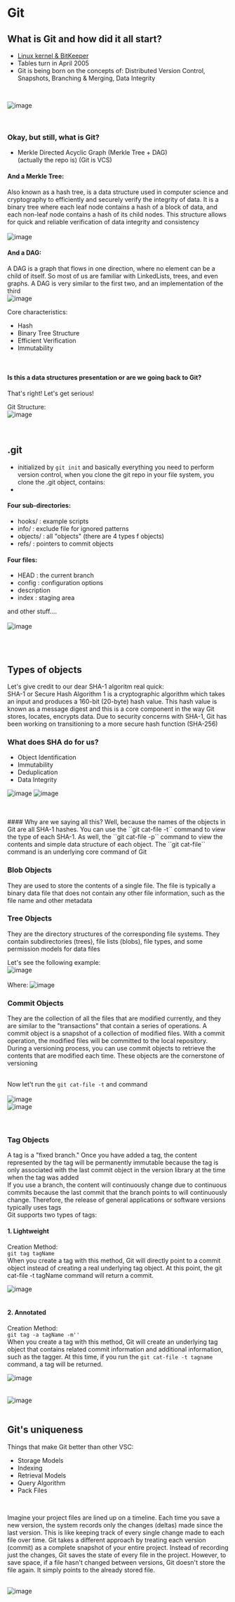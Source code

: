 # Git


## What is Git and how did it all start?
- [Linux kernel & BitKeeper](https://en.wikipedia.org/wiki/BitKeeper)
- Tables turn in April 2005
- Git is being born on the concepts of: Distributed Version Control, Snapshots, Branching & Merging, Data Integrity
<br>

![image](https://i.giphy.com/media/v1.Y2lkPTc5MGI3NjExMXdybTcwNDltZGhwaHZrb3dxaGUwZmh4d2c0NmE4OTIxanJ2Z3I0bSZlcD12MV9pbnRlcm5hbF9naWZfYnlfaWQmY3Q9Zw/du3J3cXyzhj75IOgvA/giphy.gif)


<br>

### Okay, but still, what is Git?
- Merkle Directed Acyclic Graph (Merkle Tree + DAG) <br>
(actually the repo is)
(Git is VCS)

#### And a Merkle Tree: <br>
Also known as a hash tree, is a data structure used in computer science and cryptography to efficiently and securely verify the integrity of data. It is a binary tree where each leaf node contains a hash of a block of data, and each non-leaf node contains a hash of its child nodes. This structure allows for quick and reliable verification of data integrity and consistency <br>
<br>
![image](https://media.github.ibm.com/user/467971/files/1b1bbfdf-9441-487b-9911-014f1d88f63e)

#### And a DAG: <br>
A DAG is a graph that flows in one direction, where no element can be a child of itself. So most of us are familiar with LinkedLists, trees, and even graphs. A DAG is very similar to the first two, and an implementation of the third
<br>
![image](https://media.github.ibm.com/user/467971/files/055d9002-1ef8-4cb1-9a67-2b8a85a28e37)

Core characteristics: 
- Hash
- Binary Tree Structure
- Efficient Verification
- Immutability
<br>


#### Is this a data structures presentation or are we going back to Git?
That's right! Let's get serious!
 
Git Structure: 
<br>
![image](https://media.github.ibm.com/user/467971/files/4e08d426-de0b-43f0-b1f6-6ad6e8aa4e07)

<br>

## .git
- initialized by ``git init`` and basically everything you need to perform version control, when you clone the git repo in your file system, you clone the .git object, contains: <br>
- 
#### Four sub-directories:
- hooks/ : example scripts
- info/ : exclude file for ignored patterns
- objects/ : all "objects" (there are 4 types f objects)
- refs/ : pointers to commit objects

#### Four files:
- HEAD : the current branch
- config : configuration options
- description
- index : staging area

and other stuff....
<br>
<br>
![image](https://media.github.ibm.com/user/467971/files/85a2a997-8852-458b-aad3-c299fdd175ac)

<br>
<br>

## Types of objects

Let's give credit to our dear SHA-1 algoritm real quick: <br>
SHA-1 or Secure Hash Algorithm 1 is a cryptographic algorithm which takes an input and produces a 160-bit (20-byte) hash value. This hash value is known as a message digest and this is a core component in the way Git stores, locates, encrypts data. Due to security concerns with SHA-1, Git has been working on transitioning to a more secure hash function (SHA-256)

### What does SHA do for us?
- Object Identification
- Immutability
- Deduplication
- Data Integrity

![image](https://media.github.ibm.com/user/467971/files/aa1e3a44-cc5f-4438-b470-2092455d86ec)
![image](https://media.github.ibm.com/user/467971/files/1f7cddda-e37f-4b3e-a787-02d33f23d10c)

<br>
<br>
#### Why are we saying all this? 
Well, because the names of the objects in Git are all SHA-1 hashes.
You can use the ``git cat-file -t`` command to view the type of each SHA-1. As well, the ``git cat-file -p`` command to view the contents and simple data structure of each object. The ``git cat-file`` command is an underlying core command of Git 
<br>

### Blob Objects <br>
They are used to store the contents of a single file. The file is typically a binary data file that does not contain any other file information, such as the file name and other metadata

### Tree Objects <br>
They are the directory structures of the corresponding file systems. They contain subdirectories (trees), file lists (blobs), file types, and some permission models for data files

Let's see the following example:
<br>
![image](https://media.github.ibm.com/user/467971/files/3d318fc2-f8f8-441b-9b9a-c05474eb6675)
<br>
<br>
Where:
![image](https://media.github.ibm.com/user/467971/files/a4e2614c-0a8e-47f0-b6ad-81adf423dc9e)


### Commit Objects <br>
They are the collection of all the files that are modified currently, and they are similar to the "transactions" that contain a series of operations. A commit object is a snapshot of a collection of modified files. With a commit operation, the modified files will be committed to the local repository. During a versioning process, you can use commit objects to retrieve the contents that are modified each time. These objects are the cornerstone of versioning
<br>
<br>

Now let't run the ``git cat-file -t`` and command 
<br>
<br>
![image](https://media.github.ibm.com/user/467971/files/9a8b5f2d-0d1c-4017-b8f5-69e9e66ce9a6)
<br>
![image](https://media.github.ibm.com/user/467971/files/91047d56-6d67-4b86-b79b-74afc4cd8b3d)
<br>
<br>
<br>

### Tag Objects <br>
A tag is a "fixed branch." Once you have added a tag, the content represented by the tag will be permanently immutable because the tag is only associated with the last commit object in the version library at the time when the tag was added <br>
If you use a branch, the content will continuously change due to continuous commits because the last commit that the branch points to will continuously change. Therefore, the release of general applications or software versions typically uses tags
<br>
Git supports two types of tags: <br>

#### 1. Lightweight

Creation Method: <br>
``git tag tagName`` <br>
When you create a tag with this method, Git will directly point to a commit object instead of creating a real underlying tag object. At this point, the git cat-file -t tagName command will return a commit.
<br>

![image](https://media.github.ibm.com/user/467971/files/7966dd14-8cf5-42bb-a8aa-20e04e846668)
<br>
<br>

#### 2. Annotated <br>
Creation Method:<br>
``git tag -a tagName -m''`` <br>
When you create a tag with this method, Git will create an underlying tag object that contains related commit information and additional information, such as the tagger. At this time, if you run the ``git cat-file -t tagname`` command, a tag will be returned.
<br>

![image](https://media.github.ibm.com/user/467971/files/678016bf-2c40-4a47-846d-40c4f4dbbc79)
<br>
<br>
<br>
![image](https://media.github.ibm.com/user/467971/files/9a60ed23-185d-414f-ad79-40b04c025c83)
<br>
<br>

## Git's uniqueness 
Things that make Git better than other VSC: <br>
- Storage Models                                               
- Indexing
- Retrieval Models                                             
- Query Algorithm
- Pack Files  
<br>

Imagine your project files are lined up on a timeline.
Each time you save a new version, the system records only the changes (deltas) made since the last version.
This is like keeping track of every single change made to each file over time.
Git takes a different approach by treating each version (commit) as a complete snapshot of your entire project.
Instead of recording just the changes, Git saves the state of every file in the project.
However, to save space, if a file hasn't changed between versions, Git doesn't store the file again. It simply points to the already stored file.
<br>
<br>

![image](https://media.github.ibm.com/user/467971/files/c24d701c-8ecf-48a5-b0cf-cd80f7c3e988)











